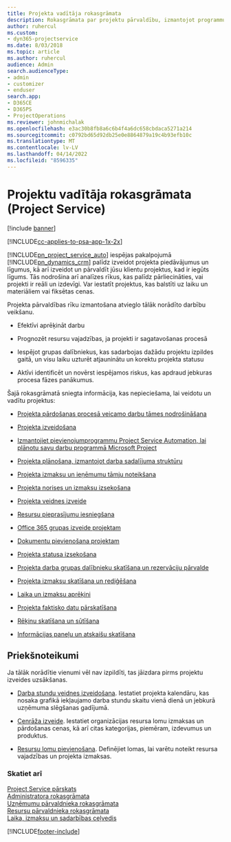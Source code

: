 ```yaml
---
title: Projekta vadītāja rokasgrāmata
description: Rokasgrāmata par projektu pārvaldību, izmantojot programmu Project Service
author: ruhercul
ms.custom:
- dyn365-projectservice
ms.date: 8/03/2018
ms.topic: article
ms.author: ruhercul
audience: Admin
search.audienceType:
- admin
- customizer
- enduser
search.app:
- D365CE
- D365PS
- ProjectOperations
ms.reviewer: johnmichalak
ms.openlocfilehash: e3ac30b8fb8a6c6b4f4a6dc658cbdaca5271a214
ms.sourcegitcommit: c0792bd65d92db25e0e8864879a19c4b93efb10c
ms.translationtype: MT
ms.contentlocale: lv-LV
ms.lasthandoff: 04/14/2022
ms.locfileid: "8596335"
---
```

# <a name="project-manager-guide-project-service"></a>Projektu vadītāja rokasgrāmata (Project Service)

[!include [banner](../includes/psa-now-project-operations.md)]

[!INCLUDE[cc-applies-to-psa-app-1x-2x](../includes/cc-applies-to-psa-app-1x-2x.md)]

[!INCLUDE[pn_project_service_auto](../includes/pn-project-service-auto.md)] iespējas pakalpojumā [!INCLUDE[pn_dynamics_crm](../includes/pn-dynamics-crm.md)] palīdz izveidot projekta piedāvājumus un līgumus, kā arī izveidot un pārvaldīt jūsu klientu projektus, kad ir iegūts līgums. Tās nodrošina arī analīzes rīkus, kas palīdz pārliecināties, vai projekti ir reāli un izdevīgi. Var iestatīt projektus, kas balstīti uz laiku un materiāliem vai fiksētas cenas.  
  
 Projekta pārvaldības rīku izmantošana atvieglo tālāk norādīto darbību veikšanu.  
  
-   Efektīvi aprēķināt darbu  
  
-   Prognozēt resursu vajadzības, ja projekti ir sagatavošanas procesā  
  
-   Iespējot grupas dalībniekus, kas sadarbojas dažādu projektu izpildes gaitā, un visu laiku uzturēt atjauninātu un korektu projekta statusu  
  
-   Aktīvi identificēt un novērst iespējamos riskus, kas apdraud jebkuras procesa fāzes panākumus.  
  
Šajā rokasgrāmatā sniegta informācija, kas nepieciešama, lai veidotu un vadītu projektus:  
  
-   [Projekta pārdošanas procesā veicamo darbu tāmes nodrošināšana](../psa/provide-estimates-project-during-sales-process.md)  
  
-   [Projekta izveidošana](../psa/create-project.md)  
  
-   [Izmantojiet pievienojumprogrammu Project Service Automation, lai plānotu savu darbu programmā Microsoft Project](../psa/add-plan-work-microsoft-project.md)  
  
-   [Projekta plānošana, izmantojot darba sadalījuma struktūru](../psa/schedule-project-work-breakdown-structure.md)  
  
-   [Projekta izmaksu un ieņēmumu tāmju noteikšana](../psa/determine-project-cost-revenue-estimates.md)  
  
-   [Projekta norises un izmaksu izsekošana](../psa/track-project-progress-cost.md)  
  
-   [Projekta veidnes izveide](../psa/create-project-template.md)  
  
-   [Resursu pieprasījumu iesniegšana](../psa/submit-resource-requests.md)  
  
-   [Office 365 grupas izveide projektam](../psa/create-office-365-group-project.md)  
  
-   [Dokumentu pievienošana projektam](../psa/add-documents-project.md)  
  
-   [Projekta statusa izsekošana](../psa/track-project-status.md)  
  
-   [Projekta darba grupas dalībnieku skatīšana un rezervāciju pārvalde](../psa/view-project-team-members-manage-bookings.md)  
  
-   [Projekta izmaksu skatīšana un rediģēšana](../psa/view-edit-project-estimates.md)  
  
-   [Laika un izmaksu aprēķini](../psa/approve-time-expenses.md)  
  
-   [Projekta faktisko datu pārskatīšana](../psa/review-project-actuals.md)  
  
-   [Rēķinu skatīšana un sūtīšana](../psa/view-send-invoices.md)  
  
-   [Informācijas paneļu un atskaišu skatīšana](../psa/view-dashboards-reports.md)  
  
## <a name="prerequisites"></a>Priekšnoteikumi  
 Ja tālāk norādītie vienumi vēl nav izpildīti, tas jāizdara pirms projektu izveides uzsākšanas.  
  
-   [Darba stundu veidnes izveidošana](../psa/create-work-hours-template.md). Iestatiet projekta kalendāru, kas nosaka grafikā iekļaujamo darba stundu skaitu vienā dienā un jebkurā uzņēmuma slēgšanas gadījumā.  
  
-   [Cenrāža izveide](../psa/create-price-list.md). Iestatiet organizācijas resursa lomu izmaksas un pārdošanas cenas, kā arī citas kategorijas, piemēram, izdevumus un produktus.  
  
-   [Resursu lomu pievienošana](../psa/add-resource-roles.md). Definējiet lomas, lai varētu noteikt resursa vajadzības un projekta izmaksas.  
  
### <a name="see-also"></a>Skatiet arī  
 [Project Service pārskats](../psa/overview.md)   
 [Administratora rokasgrāmata](../psa/admin-guide.md)   
 [Uzņēmumu pārvaldnieka rokasgrāmata](../psa/account-manager-guide.md)   
 [Resursu pārvaldnieka rokasgrāmata](../psa/resource-manager-guide.md)   
 [Laika, izmaksu un sadarbības ceļvedis](../psa/time-expense-collaboration-guide.md)



[!INCLUDE[footer-include](../includes/footer-banner.md)]
